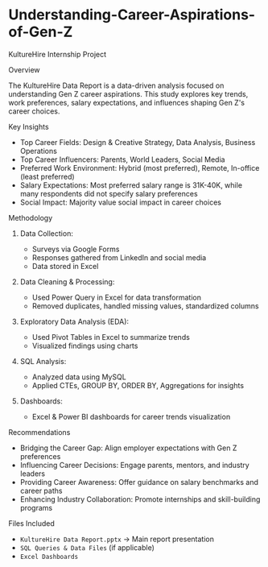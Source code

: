 # Understanding-Career-Aspirations-of-Gen-Z
KultureHire Internship Project

Overview

The KultureHire Data Report is a data-driven analysis focused on understanding Gen Z career aspirations. This study explores key trends, work preferences, salary expectations, and influences shaping Gen Z's career choices.

 Key Insights
- Top Career Fields: Design & Creative Strategy, Data Analysis, Business Operations
- Top Career Influencers: Parents, World Leaders, Social Media
- Preferred Work Environment: Hybrid (most preferred), Remote, In-office (least preferred)
- Salary Expectations: Most preferred salary range is 31K-40K, while many respondents did not specify salary preferences
- Social Impact: Majority value social impact in career choices

 Methodology
1. Data Collection:
   - Surveys via Google Forms
   - Responses gathered from LinkedIn and social media
   - Data stored in Excel

2. Data Cleaning & Processing:
   - Used Power Query in Excel for data transformation
   - Removed duplicates, handled missing values, standardized columns

3. Exploratory Data Analysis (EDA):
   - Used Pivot Tables in Excel to summarize trends
   - Visualized findings using charts

4. SQL Analysis:
   - Analyzed data using MySQL
   - Applied CTEs, GROUP BY, ORDER BY, Aggregations for insights

5. Dashboards:
   - Excel & Power BI dashboards for career trends visualization

 Recommendations
- Bridging the Career Gap: Align employer expectations with Gen Z preferences
- Influencing Career Decisions: Engage parents, mentors, and industry leaders
- Providing Career Awareness: Offer guidance on salary benchmarks and career paths
- Enhancing Industry Collaboration: Promote internships and skill-building programs

 Files Included
- `KultureHire Data Report.pptx` → Main report presentation
- `SQL Queries & Data Files` (if applicable)
- `Excel Dashboards`
